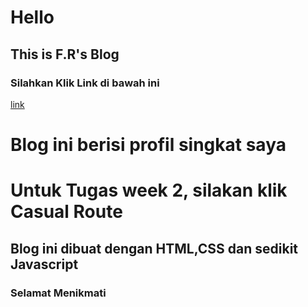 # Hello
## This is F.R's Blog 
### Silahkan Klik Link di bawah ini
[link](https://main--zhafirahrn.netlify.app/)
<h1>Blog ini berisi profil singkat saya</h1>
<h1>Untuk Tugas week 2, silakan klik Casual Route</h1>
<h2>Blog ini dibuat dengan HTML,CSS dan sedikit Javascript</h2>
<h3>Selamat Menikmati</h3>
